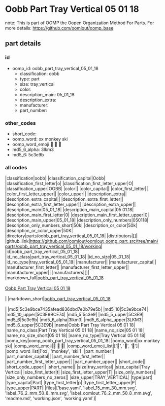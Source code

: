 # Oobb Part Tray Vertical 05 01 18  

note: This is part of OOMP the Oopen Organization Method For Parts. For more details: https://github.com/oomlout/oomp_base

##  part details





### id
* oomp_id: oobb_part_tray_vertical_05_01_18
  * classification: oobb
  * type: part
  * size: tray_vertical
  * color: 
  * description_main: 05_01_18
  * description_extra: 
  * manufacturer: 
  * part_number: 

### other_codes
* short_code: 
* oomp_word: ox monkey ski
* oomp_word_emoji :ox: :monkey: :ski:
* md5_6_alpha: 3lkm3
* md5_6: 5c3e9b

### all codes 
|classification|oobb|
|classification_capital|Oobb|
|classification_first_letter|o|
|classification_first_letter_upper|O|
|classification_upper|OOBB|
|color||
|color_capital||
|color_first_letter||
|color_first_letter_upper||
|color_upper||
|description_extra||
|description_extra_capital||
|description_extra_first_letter||
|description_extra_first_letter_upper||
|description_extra_upper||
|description_main|05_01_18|
|description_main_capital|05 01.18|
|description_main_first_letter|0|
|description_main_first_letter_upper|0|
|description_main_upper|05_01_18|
|description_only_numbers|050118|
|description_only_numbers_short|50k|
|description_or_color|50k|
|description_or_color_upper|50K|
|directory|parts/oobb_part_tray_vertical_05_01_18|
|distributors|[]|
|github_link|https://github.com/oomlout/oomlout_oomp_part_src/tree/main/parts/oobb_part_tray_vertical_05_01_18/working|
|id|oobb_part_tray_vertical_05_01_18|
|id_no_class|part_tray_vertical_05_01_18|
|id_no_size|05_01_18|
|id_no_type|tray_vertical_05_01_18|
|manufacturer||
|manufacturer_capital||
|manufacturer_first_letter||
|manufacturer_first_letter_upper||
|manufacturer_upper||
|manufacturers|[]|
|markdown_full|[oobb_part_tray_vertical_05_01_18](https://github.com/oomlout/oomlout_oomp_part_src/tree/main/parts/oobb_part_tray_vertical_05_01_18/working)<br>[](https://github.com/oomlout/oomlout_oomp_part_src/tree/main/parts/oobb_part_tray_vertical_05_01_18/working)<br>[Oobb Part Tray Vertical 05 01 18](https://github.com/oomlout/oomlout_oomp_part_src/tree/main/parts/oobb_part_tray_vertical_05_01_18/working)<br><br>|
|markdown_short|[oobb_part_tray_vertical_05_01_18](https://github.com/oomlout/oomlout_oomp_part_src/tree/main/parts/oobb_part_tray_vertical_05_01_18/working)<br><br>|
|md5|5c3e9bce7435afead836dbd7e0b79e5b|
|md5_10|5c3e9bce74|
|md5_10_upper|5C3E9BCE74|
|md5_5|5c3e9|
|md5_5_upper|5C3E9|
|md5_6|5c3e9b|
|md5_6_alpha|3lkm3|
|md5_6_alpha_upper|3LKM3|
|md5_6_upper|5C3E9B|
|name|Oobb Part Tray Vertical 05 01 18|
|name_no_class|Part Tray Vertical 05 01 18|
|name_no_size|05 01 18|
|name_no_size_short|05 01 18|
|name_no_type|Tray Vertical 05 01 18|
|oomp_key|oomp_oobb_part_tray_vertical_05_01_18|
|oomp_word|ox monkey ski|
|oomp_word_emoji|:ox: :monkey: :ski:|
|oomp_word_emoji_list|[':ox:', ':monkey:', ':ski:']|
|oomp_word_list|['ox', 'monkey', 'ski']|
|part_number||
|part_number_capital||
|part_number_first_letter||
|part_number_first_letter_upper||
|part_number_upper||
|short_code||
|short_code_upper||
|short_name||
|size|tray_vertical|
|size_capital|Tray Vertical|
|size_first_letter|t|
|size_first_letter_upper|T|
|size_only_numbers||
|size_only_numbers_no_zeros||
|size_upper|TRAY_VERTICAL|
|type|part|
|type_capital|Part|
|type_first_letter|p|
|type_first_letter_upper|P|
|type_upper|PART|
|files|['base.yaml', 'label_15_mm_30_mm.svg', 'label_76_2_mm_50_8_mm.svg', 'label_oomlout_76_2_mm_50_8_mm.svg', 'readme.md', 'working.json', 'working.yaml']|

